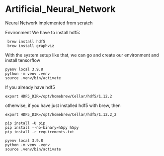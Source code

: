 # Artificial_Neural_Network
Neural Network implemented from scratch 


Environment
We have to install hdf5:
```
 brew install hdf5
 brew install graphviz
 ```
With the system setup like that, we can go and create our environment and install tensorflow
```
pyenv local 3.9.8
python -m venv .venv
source .venv/bin/activate
```

If you already have hdf5
```
export HDF5_DIR=/opt/homebrew/Cellar/hdf5/1.12.2
```
otherwise, if you have just installed hdf5 with brew, then
```
export HDF5_DIR=/opt/homebrew/Cellar/hdf5/1.12.2_2
```
```
pip install -U pip
pip install --no-binary=h5py h5py
pip install -r requirements.txt

pyenv local 3.9.8
python -m venv .venv
source .venv/bin/activate
